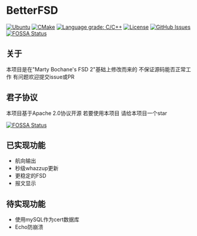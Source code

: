 # BetterFSD
[![Ubuntu](https://github.com/nlohmann/json/workflows/Ubuntu/badge.svg)](https://github.com/LinkTechTips/BetterFSD/actions?query=workflow%3AUbuntu)
[![CMake](https://github.com/LinkTechTips/BetterFSD/actions/workflows/cmake-ubuntu.yml/badge.svg)](https://github.com/LinkTechTips/BetterFSD/actions/workflows/cmake-ubuntu.yml)
[![Language grade: C/C++](https://img.shields.io/lgtm/grade/cpp/g/nlohmann/json.svg?logo=lgtm&logoWidth=18)](https://lgtm.com/projects/g/LinkTechTips/BetterFSD/context:cpp)
[![License](https://img.shields.io/badge/License-Apache%202.0-blue.svg)](https://github.com/LinkTechTips/BetterFSD/blob/master/LICENSE)
[![GitHub Issues](https://img.shields.io/github/issues/LinkTechTips/json.svg)](https://github.com/LinkTechTips/BetterFSD/issues)
[![FOSSA Status](https://app.fossa.com/api/projects/git%2Bgithub.com%2FLinkTechTips%2FBetterFSD.svg?type=shield)](https://app.fossa.com/projects/git%2Bgithub.com%2FLinkTechTips%2FBetterFSD?ref=badge_shield)

## 关于
本项目是在"Marty Bochane's FSD 2"基础上修改而来的
不保证源码能否正常工作
有问题欢迎提交issue或PR

## 君子协议

本项目基于Apache 2.0协议开源
若要使用本项目 请给本项目一个star

[![FOSSA Status](https://app.fossa.com/api/projects/git%2Bgithub.com%2FLinkTechTips%2FBetterFSD.svg?type=large)](https://app.fossa.com/projects/git%2Bgithub.com%2FLinkTechTips%2FBetterFSD?ref=badge_large)

## 已实现功能
* 航向输出
* 秒级whazzup更新
* 更稳定的FSD
* 报文显示

## 待实现功能
* 使用mySQL作为cert数据库
* Echo防崩溃
